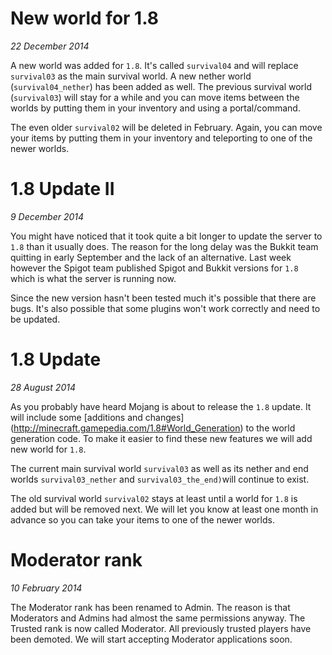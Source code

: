 New world for 1.8
=================

*22 December 2014*

A new world was added for `1.8`. It's called `survival04` and will replace `survival03` as the main survival world. A new nether world (`survival04_nether`) has been added as well. The previous survival world (`survival03`) will stay for a while and you can move items between the worlds by putting them in your inventory and using a portal/command.

The even older `survival02` will be deleted in February. Again, you can move your items by putting them in your inventory and teleporting to one of the newer worlds.

1.8 Update II
=============

*9 December 2014*

You might have noticed that it took quite a bit longer to update the server to `1.8` than it usually does. The reason for the long delay was the Bukkit team quitting in early September and the lack of an alternative. Last week however the Spigot team published Spigot and Bukkit versions for `1.8` which is what the server is running now.

Since the new version hasn't been tested much it's possible that there are bugs. It's also possible that some plugins won't work correctly and need to be updated.


1.8 Update
==========

*28 August 2014*

As you probably have heard Mojang is about to release the `1.8` update. It will include some [additions and changes] (http://minecraft.gamepedia.com/1.8#World_Generation) to the world generation code. To make it easier to find these new features we will add new world for `1.8`.

The current main survival world `survival03` as well as its nether and end worlds `survival03_nether` and `survival03_the_end)`will continue to exist.

The old survival world `survival02` stays at least until a world for `1.8` is added but will be removed next. We will let you know at least one month in advance so you can take your items to one of the newer worlds.


Moderator rank
==============

*10 February 2014*

The Moderator rank has been renamed to Admin. The reason is that Moderators and Admins had almost the same permissions anyway. The Trusted rank is now called Moderator. All previously trusted players have been demoted. We will start accepting Moderator applications soon.